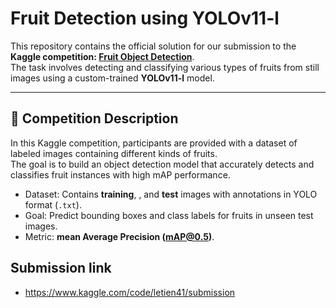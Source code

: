 # Fruit Detection using YOLOv11-l

This repository contains the official solution for our submission to the **Kaggle competition: [Fruit Object Detection](https://www.kaggle.com/competitions/2425-ii-ait-3002-2-object-detection)**.  
The task involves detecting and classifying various types of fruits from still images using a custom-trained **YOLOv11-l** model.

---

## 📝 Competition Description

In this Kaggle competition, participants are provided with a dataset of labeled images containing different kinds of fruits.  
The goal is to build an object detection model that accurately detects and classifies fruit instances with high mAP performance.

- Dataset: Contains **training**, , and **test** images with annotations in YOLO format (`.txt`).
- Goal: Predict bounding boxes and class labels for fruits in unseen test images.
- Metric: **mean Average Precision (mAP@0.5)**.

## Submission link
- https://www.kaggle.com/code/letien41/submission
